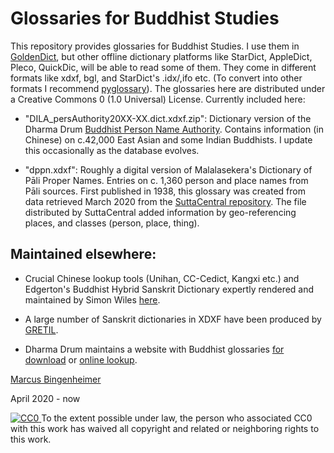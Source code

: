 # Glossaries for Buddhist Studies


This repository provides glossaries for Buddhist Studies. I use them in [GoldenDict](http://goldendict.org), but other offline dictionary platforms like StarDict, AppleDict, Pleco, QuickDic, will be able to read some of them.
They come in different formats like xdxf, bgl, and StarDict's .idx/,ifo etc. (To convert into other formats I recommend [pyglossary](https://github.com/ilius/pyglossary)).
The glossaries here are distributed under a Creative Commons 0 (1.0 Universal) License.
Currently included here:

* "DILA_persAuthority20XX-XX.dict.xdxf.zip": Dictionary version of the Dharma Drum [Buddhist Person Name Authority](http://authority.dila.edu.tw/person/). Contains information (in Chinese) on c.42,000 East Asian and some Indian Buddhists. I update this occasionally as the database evolves. 

* "dppn.xdxf": Roughly a digital version of Malalasekera's Dictionary of Pāli Proper Names. Entries on c. 1,360 person and place names from Pāli sources. First published in 1938, this glossary was created from data retrieved March 2020 from the [SuttaCentral repository](https://github.com/suttacentral/sc-data/tree/master/dictionaries/en). The file distributed by SuttaCentral added information by geo-referencing places, and classes (person, place, thing).


## Maintained elsewhere:
* Crucial Chinese lookup tools (Unihan, CC-Cedict, Kangxi etc.) and Edgerton's Buddhist Hybrid Sanskrit Dictionary expertly rendered and maintained by Simon Wiles [here](https://simonwiles.net/glossaries/).

* A large number of Sanskrit dictionaries in XDXF have been produced by [GRETIL](http://gretil.sub.uni-goettingen.de/gretil.html#Dictionaries).

* Dharma Drum maintains a website with Buddhist glossaries [for download](http://buddhistinformatics.dila.edu.tw/glossaries/download.php) or [online lookup](http://glossaries.dila.edu.tw/). 

 
[Marcus Bingenheimer](https://mbingenheimer.net/publications/publications.html)

April 2020 - now

<p xmlns:dct="http://purl.org/dc/terms/">
 <a rel="license" href="http://creativecommons.org/publicdomain/zero/1.0/"> <img src="http://i.creativecommons.org/p/zero/1.0/88x31.png" style="border-style: none;" alt="CC0" />
  </a> To the extent possible under law,
  <span rel="dct:publisher" resource="[_:publisher]">the person who associated CC0</span>
  with this work has waived all copyright and related or neighboring
  rights to this work.
</p>
